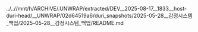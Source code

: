 ../..//mnt/h/ARCHIVE/.UNWRAP/extracted/DEV__2025-08-17__1833__host-duri-head/__UNWRAP/02d64519a6/duri_snapshots/2025-05-28__감정시스템_백업/2025-05-28__감정시스템_백업/README.md